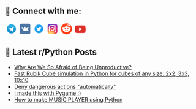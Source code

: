## 🔎 Connect with me:
[<img src="https://github.com/bullbesh/bullbesh/blob/main/images/Telegram.png" width="32" height="32" />](https://t.me/bullbesh)
[<img src="https://github.com/bullbesh/bullbesh/blob/main/images/VK.png" width="32" height="32" />](https://vk.com/bullbesh)
[<img src="https://github.com/bullbesh/bullbesh/blob/main/images/Twitter.png" width="32" height="32" />](https://twitter.com/bullbesh1)
[<img src="https://github.com/bullbesh/bullbesh/blob/main/images/Instagram.png" width="32" height="32" />](https://www.instagram.com/bullbesh)
[<img src="https://github.com/bullbesh/bullbesh/blob/main/images/Reddit.png" width="32" height="32" />](https://www.reddit.com/user/bullbesh)
[<img src="https://github.com/bullbesh/bullbesh/blob/main/images/YouTube.png" width="32" height="32" />](https://www.youtube.com/channel/UCtfjRs6uzgq5mfm8S06WTcg)

## 📕 Latest r/Python Posts
<!-- BLOG-POST-LIST:START -->
- [Why Are We So Afraid of Being Unproductive?](https://www.reddit.com/r/Python/comments/w6gyt5/why_are_we_so_afraid_of_being_unproductive/)
- [Fast Rubik Cube simulation in Python for cubes of any size: 2x2, 3x3, 10x10](https://www.reddit.com/r/Python/comments/w6gy1t/fast_rubik_cube_simulation_in_python_for_cubes_of/)
- [Deny dangerous actions &quot;automatically&quot;](https://www.reddit.com/r/Python/comments/w6fztj/deny_dangerous_actions_automatically/)
- [I made this with Pygame :&rpar;](https://www.reddit.com/r/Python/comments/w6ewk6/i_made_this_with_pygame/)
- [How to make MUSIC PLAYER using Python](https://www.reddit.com/r/Python/comments/w6e760/how_to_make_music_player_using_python/)
<!-- BLOG-POST-LIST:END -->
